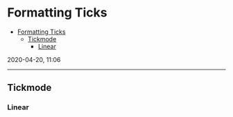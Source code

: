 # Formatting Ticks

- [Formatting Ticks](#formatting-ticks)
  - [Tickmode](#tickmode)
    - [Linear](#linear)

2020-04-20, 11:06
***

## Tickmode

### Linear
